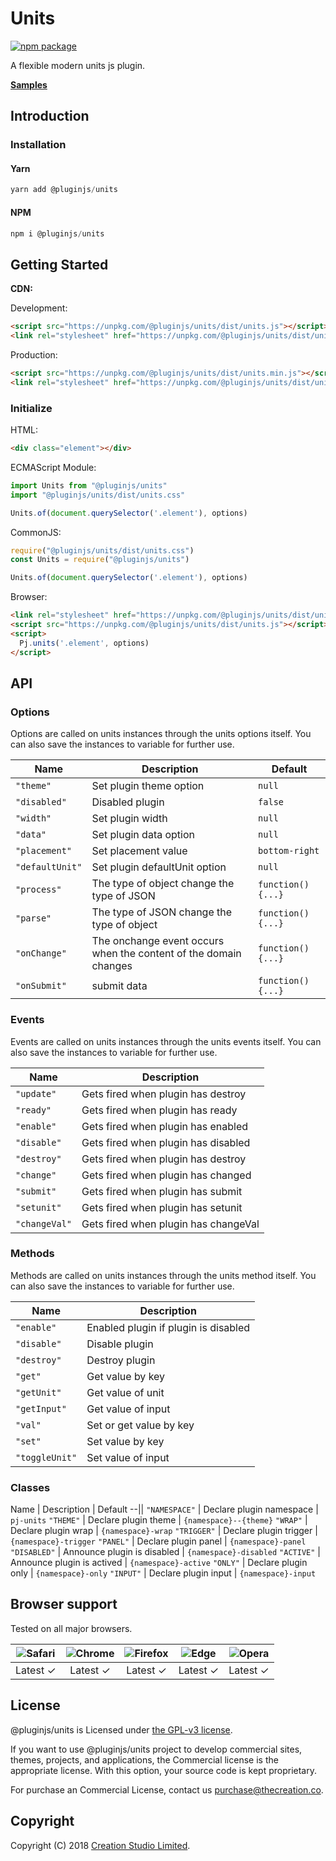 # Units

[![npm package](https://img.shields.io/npm/v/@pluginjs/units.svg)](https://www.npmjs.com/package/@pluginjs/units)

A flexible modern units js plugin.

**[Samples](https://codesandbox.io/s/github/pluginjs/plugin.js/tree/master/modules/units/samples)**

## Introduction

### Installation

#### Yarn

```javascript
yarn add @pluginjs/units
```

#### NPM

```javascript
npm i @pluginjs/units
```

## Getting Started

**CDN:**

Development:

```html
<script src="https://unpkg.com/@pluginjs/units/dist/units.js"></script>
<link rel="stylesheet" href="https://unpkg.com/@pluginjs/units/dist/units.css">
```

Production:

```html
<script src="https://unpkg.com/@pluginjs/units/dist/units.min.js"></script>
<link rel="stylesheet" href="https://unpkg.com/@pluginjs/units/dist/units.min.css">
```

### Initialize

HTML:

```html
<div class="element"></div>
```

ECMAScript Module:

```javascript
import Units from "@pluginjs/units"
import "@pluginjs/units/dist/units.css"

Units.of(document.querySelector('.element'), options)
```

CommonJS:

```javascript
require("@pluginjs/units/dist/units.css")
const Units = require("@pluginjs/units")

Units.of(document.querySelector('.element'), options)
```

Browser:

```html
<link rel="stylesheet" href="https://unpkg.com/@pluginjs/units/dist/units.css">
<script src="https://unpkg.com/@pluginjs/units/dist/units.js"></script>
<script>
  Pj.units('.element', options)
</script>
```

## API

### Options

Options are called on units instances through the units options itself.
You can also save the instances to variable for further use.

Name | Description | Default
--|--|--
`"theme"` | Set plugin theme option | `null`
`"disabled"` | Disabled plugin | `false`
`"width"` | Set plugin width | `null`
`"data"` | Set plugin data option | `null`
`"placement"` | Set placement value | `bottom-right`
`"defaultUnit"` | Set plugin defaultUnit option | `null`
`"process"` | The type of object change the type of JSON | `function() {...}`
`"parse"` | The type of JSON change the type of object | `function() {...}`
`"onChange"` | The onchange event occurs when the content of the domain changes | `function() {...}`
`"onSubmit"` | submit data | `function() {...}`

### Events

Events are called on units instances through the units events itself.
You can also save the instances to variable for further use.

Name | Description
--|--
`"update"` | Gets fired when plugin has destroy
`"ready"` | Gets fired when plugin has ready
`"enable"` | Gets fired when plugin has enabled
`"disable"` | Gets fired when plugin has disabled
`"destroy"` | Gets fired when plugin has destroy
`"change"` | Gets fired when plugin has changed
`"submit"` | Gets fired when plugin has submit
`"setunit"` | Gets fired when plugin has setunit
`"changeVal"` | Gets fired when plugin has changeVal

### Methods

Methods are called on units instances through the units method itself.
You can also save the instances to variable for further use.

Name | Description
--|--
`"enable"` | Enabled plugin if plugin is disabled
`"disable"` | Disable plugin
`"destroy"` | Destroy plugin
`"get"` | Get value by key
`"getUnit"` | Get value of unit
`"getInput"` | Get value of input
`"val"` | Set or get value by key
`"set"` | Set value by key
`"toggleUnit"` | Set value of input

### Classes

Name | Description | Default
--||
`"NAMESPACE"` | Declare plugin namespace | `pj-units`
`"THEME"` | Declare plugin theme | `{namespace}--{theme}`
`"WRAP"` | Declare plugin wrap | `{namespace}-wrap`
`"TRIGGER"` | Declare plugin trigger | `{namespace}-trigger`
`"PANEL"` | Declare plugin panel | `{namespace}-panel`
`"DISABLED"` | Announce plugin is disabled | `{namespace}-disabled`
`"ACTIVE"` | Announce plugin is actived | `{namespace}-active`
`"ONLY"` | Declare plugin only | `{namespace}-only`
`"INPUT"` | Declare plugin input | `{namespace}-input`

## Browser support

Tested on all major browsers.

| <img src="https://raw.githubusercontent.com/alrra/browser-logos/master/src/safari/safari_32x32.png" alt="Safari"> | <img src="https://raw.githubusercontent.com/alrra/browser-logos/master/src/chrome/chrome_32x32.png" alt="Chrome"> | <img src="https://raw.githubusercontent.com/alrra/browser-logos/master/src/firefox/firefox_32x32.png" alt="Firefox"> | <img src="https://raw.githubusercontent.com/alrra/browser-logos/master/src/edge/edge_32x32.png" alt="Edge"> | <img src="https://raw.githubusercontent.com/alrra/browser-logos/master/src/opera/opera_32x32.png" alt="Opera"> |
|:--:|:--:|:--:|:--:|:--:|
| Latest ✓ | Latest ✓ | Latest ✓ | Latest ✓ | Latest ✓ |

## License

@pluginjs/units is Licensed under [the GPL-v3 license](LICENSE).

If you want to use @pluginjs/units project to develop commercial sites, themes, projects, and applications, the Commercial license is the appropriate license. With this option, your source code is kept proprietary.

For purchase an Commercial License, contact us purchase@thecreation.co.

## Copyright

Copyright (C) 2018 [Creation Studio Limited](creationstudio.com).